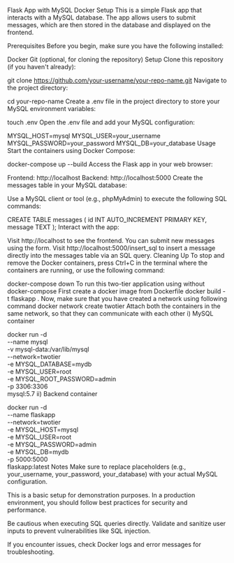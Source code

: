 Flask App with MySQL Docker Setup
This is a simple Flask app that interacts with a MySQL database. The app allows users to submit messages, which are then stored in the database and displayed on the frontend.

Prerequisites
Before you begin, make sure you have the following installed:

Docker
Git (optional, for cloning the repository)
Setup
Clone this repository (if you haven't already):

git clone https://github.com/your-username/your-repo-name.git
Navigate to the project directory:

cd your-repo-name
Create a .env file in the project directory to store your MySQL environment variables:

touch .env
Open the .env file and add your MySQL configuration:

MYSQL_HOST=mysql
MYSQL_USER=your_username
MYSQL_PASSWORD=your_password
MYSQL_DB=your_database
Usage
Start the containers using Docker Compose:

docker-compose up --build
Access the Flask app in your web browser:

Frontend: http://localhost
Backend: http://localhost:5000
Create the messages table in your MySQL database:

Use a MySQL client or tool (e.g., phpMyAdmin) to execute the following SQL commands:

CREATE TABLE messages (
    id INT AUTO_INCREMENT PRIMARY KEY,
    message TEXT
);
Interact with the app:

Visit http://localhost to see the frontend. You can submit new messages using the form.
Visit http://localhost:5000/insert_sql to insert a message directly into the messages table via an SQL query.
Cleaning Up
To stop and remove the Docker containers, press Ctrl+C in the terminal where the containers are running, or use the following command:

docker-compose down
To run this two-tier application using without docker-compose
First create a docker image from Dockerfile
docker build -t flaskapp .
Now, make sure that you have created a network using following command
docker network create twotier
Attach both the containers in the same network, so that they can communicate with each other
i) MySQL container

docker run -d \
    --name mysql \
    -v mysql-data:/var/lib/mysql \
    --network=twotier \
    -e MYSQL_DATABASE=mydb \
    -e MYSQL_USER=root \
    -e MYSQL_ROOT_PASSWORD=admin \
    -p 3306:3306 \
    mysql:5.7
ii) Backend container

docker run -d \
    --name flaskapp \
    --network=twotier \
    -e MYSQL_HOST=mysql \
    -e MYSQL_USER=root \
    -e MYSQL_PASSWORD=admin \
    -e MYSQL_DB=mydb \
    -p 5000:5000 \
    flaskapp:latest
Notes
Make sure to replace placeholders (e.g., your_username, your_password, your_database) with your actual MySQL configuration.

This is a basic setup for demonstration purposes. In a production environment, you should follow best practices for security and performance.

Be cautious when executing SQL queries directly. Validate and sanitize user inputs to prevent vulnerabilities like SQL injection.

If you encounter issues, check Docker logs and error messages for troubleshooting.


